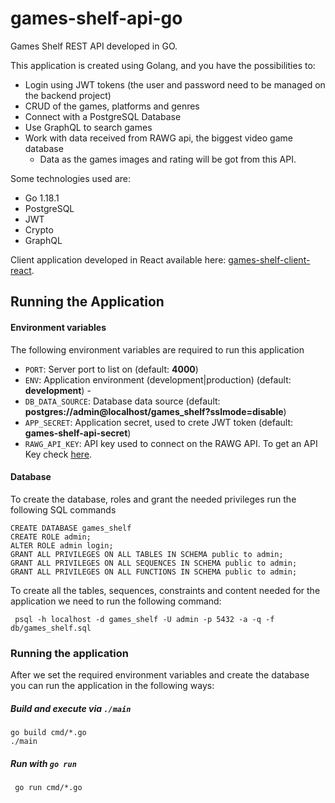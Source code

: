 # games-shelf-api-go

Games Shelf REST API developed in GO.

This application is created using Golang, and you have the possibilities to:

- Login using JWT tokens (the user and password need to be managed on the backend project)
- CRUD of the games, platforms and genres
- Connect with a PostgreSQL Database
- Use GraphQL to search games
- Work with data received from RAWG api, the biggest video game database
  - Data as the games images and rating will be got from this API.

Some technologies used are:

- Go 1.18.1
- PostgreSQL
- JWT
- Crypto
- GraphQL

Client application developed in React available here:
[games-shelf-client-react](https://github.com/coderade/games-shelf-client-react).

## Running the Application 

#### Environment variables

The following environment variables are required to run this application 

- `PORT`:  Server port to list on (default: **4000**)
- `ENV`: Application environment (development|production) (default: **development**) -
- `DB_DATA_SOURCE`: Database data source  (default: **postgres://admin@localhost/games_shelf?sslmode=disable**)
- `APP_SECRET`: Application secret, used to crete JWT token (default: **games-shelf-api-secret**)
- `RAWG_API_KEY`: API key used to connect on the RAWG API. To get an API Key check [here](https://rawg.io/apidocs).

#### Database
To create the database, roles and grant the needed privileges run the following SQL commands

    CREATE DATABASE games_shelf
    CREATE ROLE admin;
    ALTER ROLE admin login;
    GRANT ALL PRIVILEGES ON ALL TABLES IN SCHEMA public to admin;
    GRANT ALL PRIVILEGES ON ALL SEQUENCES IN SCHEMA public to admin;
    GRANT ALL PRIVILEGES ON ALL FUNCTIONS IN SCHEMA public to admin;

To create all the tables, sequences, constraints and content needed for the application we need to run the following
command:

     psql -h localhost -d games_shelf -U admin -p 5432 -a -q -f db/games_shelf.sql

### Running the application

After we set the required environment variables and create the database you can run the application 
in the following ways:

##### Build and execute via `./main`
    go build cmd/*.go
    ./main

##### Run with `go run`
     go run cmd/*.go



